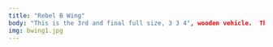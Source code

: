 ```yaml
---
title: "Rebel B Wing"
body: "This is the 3rd and final full size, 3 3 4", wooden vehicle.  The Rebel B-Wing features foldable and lockable wings, a rotating cockpit, landing gear, and possibly spring-loaded lasers."
img: bwing1.jpg
---
```

